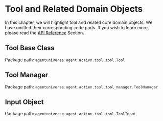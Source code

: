 # Tool and Related Domain Objects
In this chapter, we will highlight tool and related core domain objects. We have omitted their corresponding code parts. If you wish to learn more, please read the [API Reference](4_1_API_Reference.md) Section.

## Tool Base Class
Package path: `agentuniverse.agent.action.tool.tool.Tool`

## Tool Manager
Package path: `agentuniverse.agent.action.tool.tool_manager.ToolManager`

## Input Object
Package path: `agentuniverse.agent.action.tool.tool.ToolInput`
